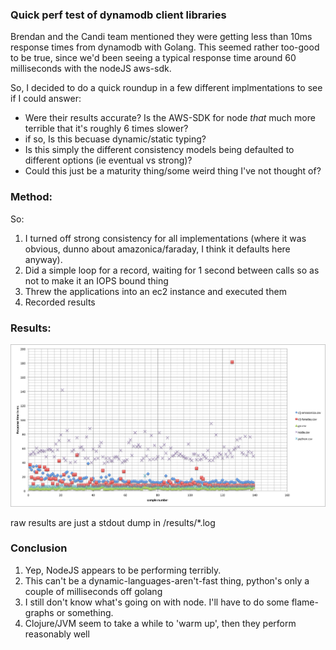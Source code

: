 ### Quick perf test of dynamodb client libraries

Brendan and the Candi team mentioned they were getting less than 10ms response times from dynamodb with Golang. This 
seemed rather too-good to be true, since we'd been seeing a typical response time around 60 milliseconds with the 
nodeJS aws-sdk. 

So, I decided to do a quick roundup in a few different implmentations to see if I could answer: 

- Were their results accurate? Is the AWS-SDK for node *that* much more terrible that it's roughly 6 times slower?
- if so, Is this becuase dynamic/static typing? 
- Is this simply the different consistency models being defaulted to different options (ie eventual vs strong)? 
- Could this just be a maturity thing/some weird thing I've not thought of? 

### Method:

So:

1. I turned off strong consistency for all implementations (where it was obvious, dunno about amazonica/faraday, I think it defaults here anyway).
2. Did a simple loop for a record, waiting for 1 second between calls so as not to make it an IOPS bound thing
3. Threw the applications into an ec2 instance and executed them
3. Recorded results

### Results: 

![result](https://raw.githubusercontent.com/davidporter-id-au/debugging-node-aws-perf/master/perf.png)

raw results are just a stdout dump in /results/*.log

### Conclusion

1. Yep, NodeJS appears to be performing terribly. 
2. This can't be a dynamic-languages-aren't-fast thing, python's only a couple of milliseconds off golang
3. I still don't know what's going on with node. I'll have to do some flame-graphs or something. 
4. Clojure/JVM seem to take a while to 'warm up', then they perform reasonably well
